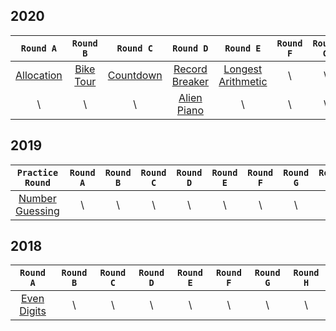 ## 2020
| ```Round A``` | ```Round B``` | ```Round C``` | ```Round D``` | ```Round E``` | ```Round F``` |  ```Round G``` | ```Round H``` |
| :-----: | :-----: | :-----: | :-----: | :-----: | :-----: | :------: | :-----: |
| [Allocation](./2020/Round-A/allocation.cpp) | [Bike Tour](./2020/Round-B/bike-tour.cpp) | [Countdown](./2020/Round-C/countdown.cpp) | [Record Breaker](./2020/Round-D/record-breaker.cpp) | [Longest Arithmetic](./2020/Round-E/longest-arithmetic.cpp) | \\ | \\ | \\ |
| \\ | \\ | \\ | [Alien Piano](./2020/Round-D/alien-piano.cpp) | \\ | \\ | \\ | \\ |

## 2019
| ```Practice Round``` | ```Round A``` | ```Round B``` | ```Round C``` | ```Round D``` | ```Round E``` | ```Round F``` |  ```Round G``` | ```Round H``` |
| :-----: | :-----: | :-----: | :-----: | :-----: | :-----: | :-----: | :------: | :-----: |
| [Number Guessing](./2019/Practice-Round/number-guessing.cpp) | \\ | \\ | \\ | \\ | \\ | \\ | \\ |

## 2018
| ```Round A``` | ```Round B``` | ```Round C``` | ```Round D``` | ```Round E``` | ```Round F``` |  ```Round G``` | ```Round H``` |
| :-----: | :-----: | :-----: | :-----: | :-----: | :-----: | :------: | :-----: |
| [Even Digits](./2018/Round-A/even-digits.cpp) | \\ | \\ | \\ | \\ | \\ | \\ | \\ |
